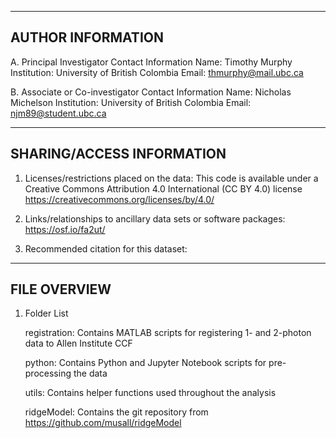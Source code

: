 --------------------
AUTHOR INFORMATION
--------------------

A. Principal Investigator Contact Information
	 Name: Timothy Murphy
	 Institution: University of British Colombia
	 Email: thmurphy@mail.ubc.ca

B. Associate or Co-investigator Contact Information
	 Name: Nicholas Michelson
	 Institution: University of British Colombia
  	 Email: njm89@student.ubc.ca

---------------------------
SHARING/ACCESS INFORMATION
---------------------------

1. Licenses/restrictions placed on the data: 
This code is available under a Creative Commons Attribution 4.0 International (CC BY 4.0) license <https://creativecommons.org/licenses/by/4.0/> 

2. Links/relationships to ancillary data sets or software packages: 
https://osf.io/fa2ut/

3. Recommended citation for this dataset: 

---------------------
FILE OVERVIEW
---------------------

1. Folder List

   registration: Contains MATLAB scripts for registering 1- and 2-photon data to Allen Institute CCF

   python: Contains Python and Jupyter Notebook scripts for pre-processing the data

   utils: Contains helper functions used throughout the analysis

   ridgeModel: Contains the git repository from https://github.com/musall/ridgeModel

